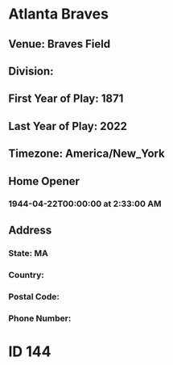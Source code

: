 # Atlanta Braves
## Venue: Braves Field
## Division: 
## First Year of Play: 1871
## Last Year of Play: 2022
## Timezone: America/New_York
## Home Opener
### 1944-04-22T00:00:00 at 2:33:00 AM
## Address
### 
### State: MA
### Country: 
### Postal Code: 
### Phone Number: 
# ID 144